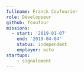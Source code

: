 ```yaml
---
fullname: Franck Coufourier
role: Développeur
github: fcoufour
missions:
  - start: '2019-01-07'
    end: '2019-04-04'
    status: independent
    employer: octo
startups:
    - signalement
---
```

